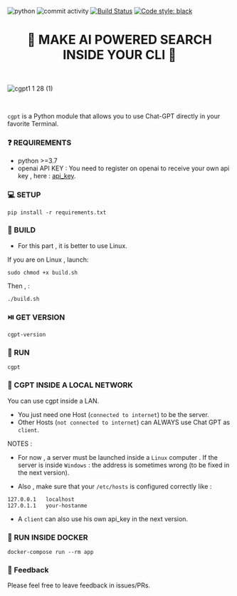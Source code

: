 ![python](https://img.shields.io/badge/Python-3.7-blue.svg)
![commit activity](https://img.shields.io/github/commit-activity/m/ainayves/cgpt?color=blue)
[![Build Status](https://img.shields.io/badge/Build%20status-Passing-green)](https://github.com/ainayves/cgpt/actions)
[![Code style: black](https://img.shields.io/badge/code%20style-black-000000.svg)](https://github.com/psf/black)


<center><h1>🌟 MAKE AI POWERED SEARCH INSIDE YOUR CLI 🌟</h1></center>
</br>

![cgpt1 1 28 (1)](https://user-images.githubusercontent.com/66997516/232239452-27e5c840-5699-44b8-bb28-da8d2dabc64f.gif)

</br>

`cgpt` is a Python module that allows you to use Chat-GPT directly in your favorite Terminal.

### ❓ REQUIREMENTS

- python >=3.7
- openai API KEY : 
You need to register on openai to receive your own api key , here : [api_key](https://platform.openai.com/account/api-keys).

### 💻 SETUP

```
pip install -r requirements.txt
```

### 🔨 BUILD

- For this part , it is better to use Linux.

If you are on Linux , launch:

```
sudo chmod +x build.sh
```
Then , :

```
./build.sh
```

### ⏯️ GET VERSION 

```
cgpt-version
```

### 🚀 RUN

```
cgpt
```

### 🔗 CGPT INSIDE A LOCAL NETWORK

You can use cgpt inside a LAN. 

- You just need one Host (`connected to internet`) to be the server.
- Other Hosts (`not connected to internet`) can ALWAYS use Chat GPT as `client`. 

NOTES : 

- For now , a server must be launched inside a `Linux` computer . If the server is inside `Windows` : the address is sometimes wrong (to be fixed in the next version). 

- Also , make sure that your `/etc/hosts` is configured correctly like :

```
127.0.0.1	localhost
127.0.1.1	your-hostanme
```

- A `client` can also use his own api_key in the next version.

### 🐋 RUN INSIDE DOCKER

```
docker-compose run --rm app
```

### 💚 Feedback

Please feel free to leave feedback in issues/PRs.
